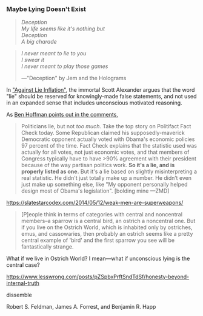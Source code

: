 ### Maybe Lying Doesn't Exist

> _Deception_  
> _My life seems like it's nothing but_  
> _Deception_  
> _A big charade_  

> _I never meant to lie to you_  
> _I swear it_  
> _I never meant to play those games_
>
> —"Deception" by Jem and the Holograms

In ["Against Lie Inflation"](https://slatestarcodex.com/2019/07/16/against-lie-inflation/), the immortal Scott Alexander argues that the word "lie" should be reserved for knowingly-made false statements, and not used in an expanded sense that includes unconscious motivated reasoning.




As [Ben Hoffman points out in the comments](https://slatestarcodex.com/2019/07/16/against-lie-inflation/#comment-777559), 


> Politicians lie, but not _too much_. Take the top story on Politifact Fact Check today. Some Republican claimed his supposedly-maverick Democratic opponent actually voted with Obama's economic policies 97 percent of the time. Fact Check explains that the statistic used was actually for all votes, not just economic votes, and that members of Congress typically have to have >90% agreement with their president because of the way partisan politics work. **So it's a lie, and is properly listed as one.** But it's a lie based on slightly misinterpreting a real statistic. He didn't just totally make up a number. He didn’t even just make up something else, like "My opponent personally helped design most of Obama's legislation". [bolding mine —ZMD]


https://slatestarcodex.com/2014/05/12/weak-men-are-superweapons/


> [P]eople think in terms of categories with central and noncentral members–a sparrow is a central bird, an ostrich a noncentral one. But if you live on the Ostrich World, which is inhabited only by ostriches, emus, and cassowaries, then probably an ostrich seems like a pretty central example of 'bird' and the first sparrow you see will be fantastically strange.

What if we live in Ostrich World? I mean—what if unconscious lying is the central case?

https://www.lesswrong.com/posts/pZSpbxPrftSndTdSf/honesty-beyond-internal-truth


dissemble


Robert S. Feldman, James A. Forrest, and Benjamin R. Happ
